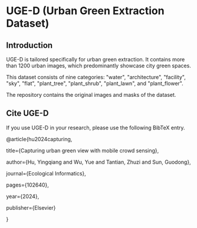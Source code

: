 # UGE-D (Urban Green Extraction Dataset)

## Introduction

UGE-D is tailored specifically for urban green extraction. It contains more than 1200 urban images, which predominantly showcase city green spaces.

This dataset consists of nine categories: "water", "architecture", "facility", "sky", "flat", "plant_tree", "plant_shrub", "plant_lawn", and "plant_flower".

The repository contains the original images and masks of the dataset.

## Cite UGE-D

If you use UGE-D in your research, please use the following BibTeX entry.

@article{hu2024capturing,

  title={Capturing urban green view with mobile crowd sensing},
  
  author={Hu, Yingqiang and Wu, Yue and Tantian, Zhuzi and Sun, Guodong},
  
  journal={Ecological Informatics},
  
  pages={102640},
  
  year={2024},
  
  publisher={Elsevier}
  
}
